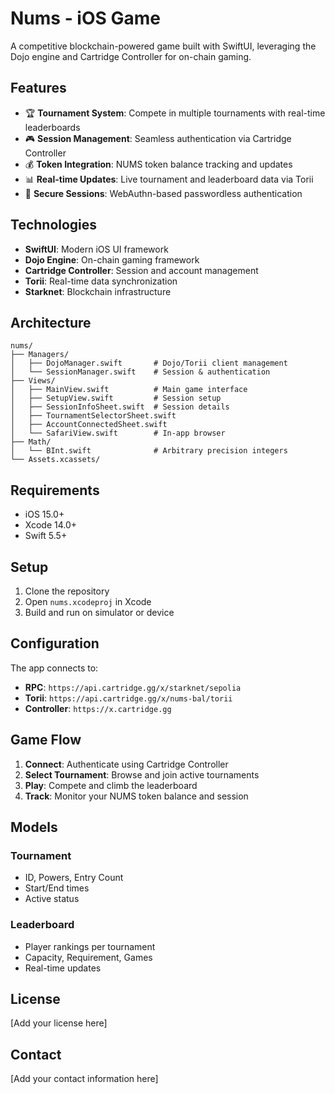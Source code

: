 # Nums - iOS Game

A competitive blockchain-powered game built with SwiftUI, leveraging the Dojo engine and Cartridge Controller for on-chain gaming.

## Features

- 🏆 **Tournament System**: Compete in multiple tournaments with real-time leaderboards
- 🎮 **Session Management**: Seamless authentication via Cartridge Controller
- 💰 **Token Integration**: NUMS token balance tracking and updates
- 📊 **Real-time Updates**: Live tournament and leaderboard data via Torii
- 🔐 **Secure Sessions**: WebAuthn-based passwordless authentication

## Technologies

- **SwiftUI**: Modern iOS UI framework
- **Dojo Engine**: On-chain gaming framework
- **Cartridge Controller**: Session and account management
- **Torii**: Real-time data synchronization
- **Starknet**: Blockchain infrastructure

## Architecture

```
nums/
├── Managers/
│   ├── DojoManager.swift       # Dojo/Torii client management
│   └── SessionManager.swift    # Session & authentication
├── Views/
│   ├── MainView.swift          # Main game interface
│   ├── SetupView.swift         # Session setup
│   ├── SessionInfoSheet.swift  # Session details
│   ├── TournamentSelectorSheet.swift
│   ├── AccountConnectedSheet.swift
│   └── SafariView.swift        # In-app browser
├── Math/
│   └── BInt.swift              # Arbitrary precision integers
└── Assets.xcassets/
```

## Requirements

- iOS 15.0+
- Xcode 14.0+
- Swift 5.5+

## Setup

1. Clone the repository
2. Open `nums.xcodeproj` in Xcode
3. Build and run on simulator or device

## Configuration

The app connects to:
- **RPC**: `https://api.cartridge.gg/x/starknet/sepolia`
- **Torii**: `https://api.cartridge.gg/x/nums-bal/torii`
- **Controller**: `https://x.cartridge.gg`

## Game Flow

1. **Connect**: Authenticate using Cartridge Controller
2. **Select Tournament**: Browse and join active tournaments
3. **Play**: Compete and climb the leaderboard
4. **Track**: Monitor your NUMS token balance and session

## Models

### Tournament
- ID, Powers, Entry Count
- Start/End times
- Active status

### Leaderboard
- Player rankings per tournament
- Capacity, Requirement, Games
- Real-time updates

## License

[Add your license here]

## Contact

[Add your contact information here]

